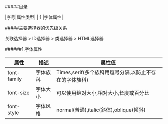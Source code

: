 #####目录

|序号|属性类型|
| 1  |字体属性|

#####主要选择器的优先级关系

关联选择器 > ID选择器 > 类选择器 > HTML选择器

######1.字体属性

|属性|描述|属性值|
|----|----|------|
|font-family|字体族科|Times,serif(多个族科用逗号分隔,以防止不存在的字体族科)|
|font-size  |字体大小|可以使用绝对大小,相对大小,长度或百分比|
|font-style |字体风格|normal(普通),italic(斜体),oblique(倾斜)|


